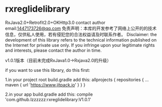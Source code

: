 # rxreglidelibrary
RxJava2.0+Retrofit2.0+OKHttp3.0
contact author email:1447173726@qq.com
免责声明：本库的开发参考了网络上公开的的技术信息，仅供私人使用，若有侵犯您的合法权益请及时联系作者。
Disclaimer: the development of this library refers to the technical information published on the Internet for private use only.
If you infringe upon your legitimate rights and interests, please contact the author in time.

v1.0.1版本（目前未完成RxJava1.0->Rxjava2.0的升级）

if you want to use this library, do this first:

  1.in your project root build.gradle add this:
			allprojects {
			repositories {
						...
						maven { url 'https://www.jitpack.io' }
					}
			}
    
  2.in your app build.gradle add this:
    compile 'com.github.lzzzzzz:rxreglidelibrary:V1.0.1'
